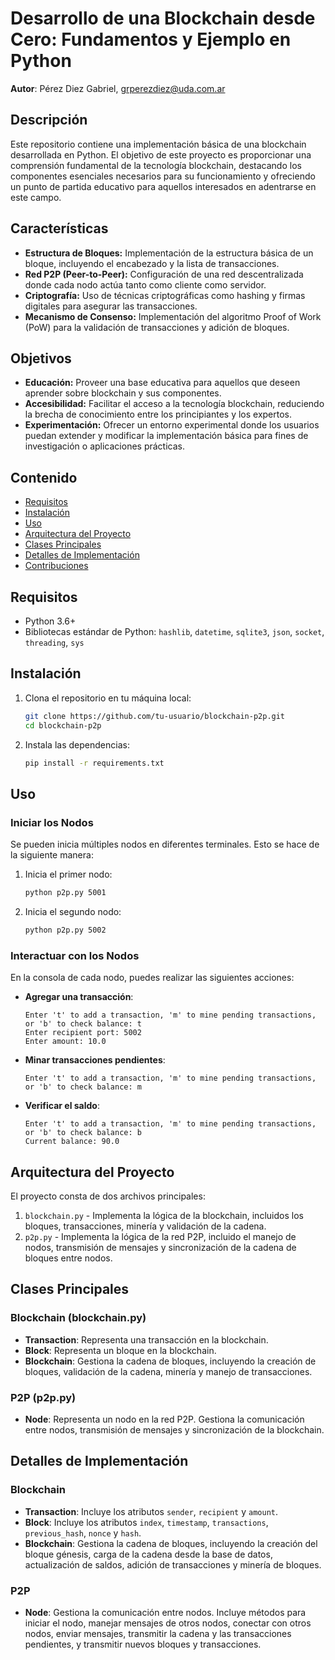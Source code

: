 # Desarrollo de una Blockchain desde Cero: Fundamentos y Ejemplo en Python

**Autor**: Pérez Diez Gabriel, grperezdiez@uda.com.ar

## Descripción

Este repositorio contiene una implementación básica de una blockchain desarrollada en Python. El objetivo de este proyecto es proporcionar una comprensión fundamental de la tecnología blockchain, destacando los componentes esenciales necesarios para su funcionamiento y ofreciendo un punto de partida educativo para aquellos interesados en adentrarse en este campo.

## Características

- **Estructura de Bloques:** Implementación de la estructura básica de un bloque, incluyendo el encabezado y la lista de transacciones.
- **Red P2P (Peer-to-Peer):** Configuración de una red descentralizada donde cada nodo actúa tanto como cliente como servidor.
- **Criptografía:** Uso de técnicas criptográficas como hashing y firmas digitales para asegurar las transacciones.
- **Mecanismo de Consenso:** Implementación del algoritmo Proof of Work (PoW) para la validación de transacciones y adición de bloques.

## Objetivos

- **Educación:** Proveer una base educativa para aquellos que deseen aprender sobre blockchain y sus componentes.
- **Accesibilidad:** Facilitar el acceso a la tecnología blockchain, reduciendo la brecha de conocimiento entre los principiantes y los expertos.
- **Experimentación:** Ofrecer un entorno experimental donde los usuarios puedan extender y modificar la implementación básica para fines de investigación o aplicaciones prácticas.

## Contenido

- [Requisitos](#requisitos)
- [Instalación](#instalación)
- [Uso](#uso)
- [Arquitectura del Proyecto](#arquitectura-del-proyecto)
- [Clases Principales](#clases-principales)
- [Detalles de Implementación](#detalles-de-implementación)
- [Contribuciones](#contribuciones)

## Requisitos

- Python 3.6+
- Bibliotecas estándar de Python: `hashlib`, `datetime`, `sqlite3`, `json`, `socket`, `threading`, `sys`

## Instalación

1. Clona el repositorio en tu máquina local:

   ```bash
   git clone https://github.com/tu-usuario/blockchain-p2p.git
   cd blockchain-p2p
   ```

2. Instala las dependencias:
   ```bash
   pip install -r requirements.txt
   ```

## Uso

### Iniciar los Nodos

Se pueden inicia múltiples nodos en diferentes terminales. Esto se hace de la siguiente manera:

1. Inicia el primer nodo:

   ```bash
   python p2p.py 5001
   ```

2. Inicia el segundo nodo:

   ```bash
   python p2p.py 5002
   ```

### Interactuar con los Nodos

En la consola de cada nodo, puedes realizar las siguientes acciones:

- **Agregar una transacción**:

  ```plaintext
  Enter 't' to add a transaction, 'm' to mine pending transactions, or 'b' to check balance: t
  Enter recipient port: 5002
  Enter amount: 10.0
  ```

- **Minar transacciones pendientes**:

  ```plaintext
  Enter 't' to add a transaction, 'm' to mine pending transactions, or 'b' to check balance: m
  ```

- **Verificar el saldo**:
  ```plaintext
  Enter 't' to add a transaction, 'm' to mine pending transactions, or 'b' to check balance: b
  Current balance: 90.0
  ```

## Arquitectura del Proyecto

El proyecto consta de dos archivos principales:

1. `blockchain.py` - Implementa la lógica de la blockchain, incluidos los bloques, transacciones, minería y validación de la cadena.
2. `p2p.py` - Implementa la lógica de la red P2P, incluido el manejo de nodos, transmisión de mensajes y sincronización de la cadena de bloques entre nodos.

## Clases Principales

### Blockchain (blockchain.py)

- **Transaction**: Representa una transacción en la blockchain.
- **Block**: Representa un bloque en la blockchain.
- **Blockchain**: Gestiona la cadena de bloques, incluyendo la creación de bloques, validación de la cadena, minería y manejo de transacciones.

### P2P (p2p.py)

- **Node**: Representa un nodo en la red P2P. Gestiona la comunicación entre nodos, transmisión de mensajes y sincronización de la blockchain.

## Detalles de Implementación

### Blockchain

- **Transaction**: Incluye los atributos `sender`, `recipient` y `amount`.
- **Block**: Incluye los atributos `index`, `timestamp`, `transactions`, `previous_hash`, `nonce` y `hash`.
- **Blockchain**: Gestiona la cadena de bloques, incluyendo la creación del bloque génesis, carga de la cadena desde la base de datos, actualización de saldos, adición de transacciones y minería de bloques.

### P2P

- **Node**: Gestiona la comunicación entre nodos. Incluye métodos para iniciar el nodo, manejar mensajes de otros nodos, conectar con otros nodos, enviar mensajes, transmitir la cadena y las transacciones pendientes, y transmitir nuevos bloques y transacciones.
